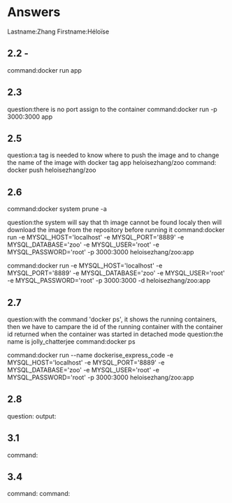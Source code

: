 # Answers

Lastname:Zhang
Firstname:Héloïse

## 2.2 - 
command:docker run app

## 2.3
question:there is no port assign to the container
command:docker run -p 3000:3000 app

## 2.5
question:a tag is needed to know where to push the image and to change the name of the image with docker tag app heloisezhang/zoo
command: docker push heloisezhang/zoo

## 2.6
command:docker system prune -a

question:the system will say that th image cannot be found localy then will download the image from the repository before running it
command:docker run -e MYSQL_HOST='localhost' -e MYSQL_PORT='8889' -e MYSQL_DATABASE='zoo' -e MYSQL_USER='root' -e MYSQL_PASSWORD='root' -p 3000:3000 heloisezhang/zoo:app

command:docker run -e MYSQL_HOST='localhost' -e MYSQL_PORT='8889' -e MYSQL_DATABASE='zoo' -e MYSQL_USER='root' -e MYSQL_PASSWORD='root' -p 3000:3000 -d heloisezhang/zoo:app

## 2.7
question:with the command 'docker ps', it shows the running containers, then we have to campare the id of the running container with the container id returned when the container was started in detached mode
question:the name is jolly_chatterjee
command:docker ps

command:docker run --name dockerise_express_code -e MYSQL_HOST='localhost' -e MYSQL_PORT='8889' -e MYSQL_DATABASE='zoo' -e MYSQL_USER='root' -e MYSQL_PASSWORD='root' -p 3000:3000 heloisezhang/zoo:app

## 2.8
question:
output:

## 3.1
command:

## 3.4
command:
command:
